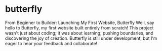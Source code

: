 # butterfly
From Beginner to Builder: Launching My First Website, Butterfly  Well, say hello to Butterfly, my first website built entirely from scratch! This project wasn't just about coding; it was about learning, pushing boundaries, and discovering the joy of creation. Butterfly is still under development, but I'm eager to hear your feedback and collaborate!
